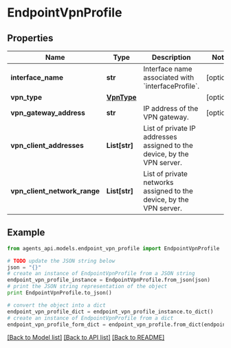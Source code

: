 # EndpointVpnProfile


## Properties
Name | Type | Description | Notes
------------ | ------------- | ------------- | -------------
**interface_name** | **str** | Interface name associated with &#x60;interfaceProfile&#x60;. | [optional] 
**vpn_type** | [**VpnType**](VpnType.md) |  | [optional] 
**vpn_gateway_address** | **str** | IP address of the VPN gateway. | [optional] 
**vpn_client_addresses** | **List[str]** | List of private IP addresses assigned to the device, by the VPN server. | 
**vpn_client_network_range** | **List[str]** | List of private networks assigned to the device, by the VPN server. | 

## Example

```python
from agents_api.models.endpoint_vpn_profile import EndpointVpnProfile

# TODO update the JSON string below
json = "{}"
# create an instance of EndpointVpnProfile from a JSON string
endpoint_vpn_profile_instance = EndpointVpnProfile.from_json(json)
# print the JSON string representation of the object
print EndpointVpnProfile.to_json()

# convert the object into a dict
endpoint_vpn_profile_dict = endpoint_vpn_profile_instance.to_dict()
# create an instance of EndpointVpnProfile from a dict
endpoint_vpn_profile_form_dict = endpoint_vpn_profile.from_dict(endpoint_vpn_profile_dict)
```
[[Back to Model list]](../README.md#documentation-for-models) [[Back to API list]](../README.md#documentation-for-api-endpoints) [[Back to README]](../README.md)


